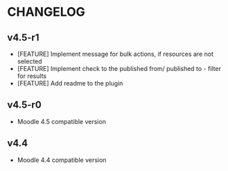 CHANGELOG
===================

v4.5-r1
-----------
* [FEATURE] Implement message for bulk actions, if resources are not selected
* [FEATURE] Implement check to the published from/ published to - filter for results
* [FEATURE] Add readme to the plugin

v4.5-r0
-----------
* Moodle 4.5 compatible version

v4.4
-----------
* Moodle 4.4 compatible version